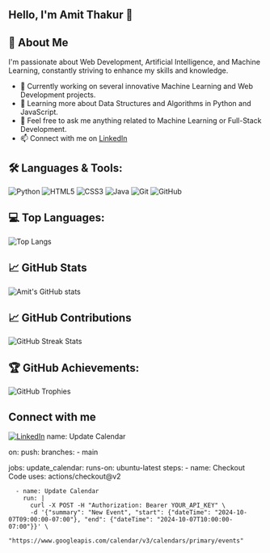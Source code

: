 ## Hello, I'm Amit Thakur 👋

## 🚀 About Me

I'm passionate about Web Development, Artificial Intelligence, and Machine Learning, constantly striving to enhance my skills and knowledge.

- 🔭 Currently working on several innovative Machine Learning and Web Development projects.
- 🌱 Learning more about Data Structures and Algorithms in Python and JavaScript.
- 💬 Feel free to ask me anything related to Machine Learning or Full-Stack Development.
- 📫 Connect with me on [LinkedIn]()

## 🛠️ Languages & Tools:
![Python](https://img.shields.io/badge/Python-3776AB?style=for-the-badge&logo=python&logoColor=white)
![HTML5](https://img.shields.io/badge/HTML5-E34F26?style=for-the-badge&logo=html5&logoColor=white)
![CSS3](https://img.shields.io/badge/CSS3-1572B6?style=for-the-badge&logo=css3&logoColor=white)
![Java](https://img.shields.io/badge/Java-ED8B00?style=for-the-badge&logo=java&logoColor=white)
![Git](https://img.shields.io/badge/Git-F05032?style=for-the-badge&logo=git&logoColor=white)
![GitHub](https://img.shields.io/badge/GitHub-181717?style=for-the-badge&logo=github&logoColor=white)

## 💻 Top Languages:
![Top Langs](https://github-readme-stats.vercel.app/api/top-langs/?username=amitthakur456&layout=compact&theme=radical)

## 📈 GitHub Stats
![Amit's GitHub stats](https://github-readme-stats.vercel.app/api?username=amitthakur456&show_icons=true&theme=radical)

## 📈 GitHub Contributions
![GitHub Streak Stats](https://github-readme-streak-stats.herokuapp.com/?user=amitthakur456&theme=radical)

## 🏆 GitHub Achievements:
![GitHub Trophies](https://github-profile-trophy.vercel.app/?username=amitthakur456&theme=radical)
## Connect with me
[![LinkedIn](https://img.shields.io/badge/LinkedIn-Profile-blue)](https://www.linkedin.com/in/yourusername/)
name: Update Calendar

on: 
  push:
    branches:
      - main

jobs:
  update_calendar:
    runs-on: ubuntu-latest
    steps:
      - name: Checkout Code
        uses: actions/checkout@v2

      - name: Update Calendar
        run: |
          curl -X POST -H "Authorization: Bearer YOUR_API_KEY" \
          -d '{"summary": "New Event", "start": {"dateTime": "2024-10-07T09:00:00-07:00"}, "end": {"dateTime": "2024-10-07T10:00:00-07:00"}}' \
          "https://www.googleapis.com/calendar/v3/calendars/primary/events"


